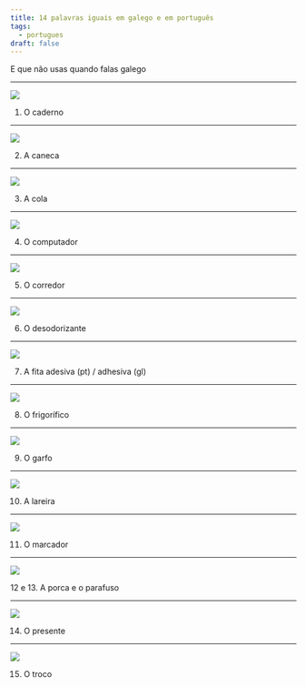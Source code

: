 ```yaml
---
title: 14 palavras iguais em galego e em português
tags:
  - portugues
draft: false
---
```

E que não usas quando falas galego

- - -

![](/img/caderno.jpg)

1. O <e-answer> caderno </e-answer>

- - -

![](/img/caneca.jpg)

2. A <e-answer> caneca </e-answer>

- - -

![](/img/cola.jpg)

3. A <e-answer> cola </e-answer>

- - -

![](/img/computador.jpg)

4. O <e-answer> computador </e-answer>

- - -

![](/img/corredor.jpg)

5. O <e-answer> corredor </e-answer>

- - -

![](/img/desodorizante.jpg)

6. O <e-answer> desodorizante </e-answer>

- - -

![](/img/fita_adesiva.jpg)

7. A <e-answer> fita </e-answer> adesiva (pt) / adhesiva (gl)

- - -

![](/img/frigorífico.jpg)

8. O <e-answer> frigorífico </e-answer>

- - -

![](/img/garfo.jpg)

9. O <e-answer> garfo </e-answer>

- - -

![](/img/lareira.jpg)

10. A <e-answer> lareira </e-answer>

- - -

![](/img/marcador.jpg)

11. O <e-answer> marcador </e-answer>

- - -

![](/img/porca_parafuso.jpg)

12 e 13. A <e-answer> porca </e-answer> e o <e-answer> parafuso </e-answer>

- - -

![](/img/presente_.jpg)

14. O <e-answer> presente </e-answer>

- - -

![](/img/troco.jpg)

15. O <e-answer> troco </e-answer>
